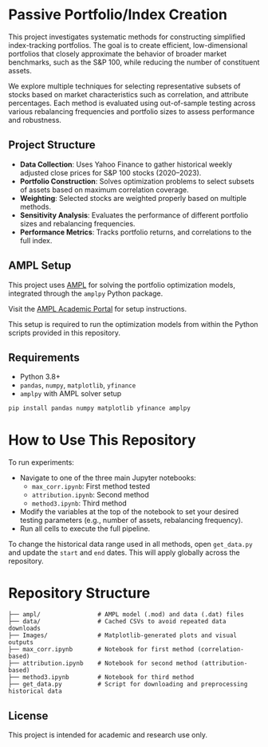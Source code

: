 # Passive Portfolio/Index Creation

This project investigates systematic methods for constructing simplified index-tracking portfolios. The goal is to create efficient, low-dimensional portfolios that closely approximate the behavior of broader market benchmarks, such as the S&P 100, while reducing the number of constituent assets.

We explore multiple techniques for selecting representative subsets of stocks based on market characteristics such as correlation, and attribute percentages. Each method is evaluated using out-of-sample testing across various rebalancing frequencies and portfolio sizes to assess performance and robustness.

## Project Structure

- **Data Collection**: Uses Yahoo Finance to gather historical weekly adjusted close prices for S&P 100 stocks (2020–2023).
- **Portfolio Construction**: Solves optimization problems to select subsets of assets based on maximum correlation coverage.
- **Weighting**: Selected stocks are weighted properly based on multiple methods.
- **Sensitivity Analysis**: Evaluates the performance of different portfolio sizes and rebalancing frequencies.
- **Performance Metrics**: Tracks portfolio returns, and correlations to the full index.

## AMPL Setup

This project uses [AMPL](https://ampl.com/) for solving the portfolio optimization models, integrated through the `amplpy` Python package.

Visit the [AMPL Academic Portal](https://portal.ampl.com/user/ampl/amplce/academic) for setup instructions.

This setup is required to run the optimization models from within the Python scripts provided in this repository.

## Requirements

- Python 3.8+
- `pandas`, `numpy`, `matplotlib`, `yfinance`
- `amplpy` with AMPL solver setup

```bash
pip install pandas numpy matplotlib yfinance amplpy
```
# How to Use This Repository

To run experiments:

- Navigate to one of the three main Jupyter notebooks:
  - `max_corr.ipynb`: First method tested
  - `attribution.ipynb`: Second method
  - `method3.ipynb`: Third method
- Modify the variables at the top of the notebook to set your desired testing parameters (e.g., number of assets, rebalancing frequency).
- Run all cells to execute the full pipeline.

To change the historical data range used in all methods, open `get_data.py` and update the `start` and `end` dates. This will apply globally across the repository.

# Repository Structure
```
├── ampl/                # AMPL model (.mod) and data (.dat) files
├── data/                # Cached CSVs to avoid repeated data downloads
├── Images/              # Matplotlib-generated plots and visual outputs
├── max_corr.ipynb       # Notebook for first method (correlation-based)
├── attribution.ipynb    # Notebook for second method (attribution-based)
├── method3.ipynb        # Notebook for third method
├── get_data.py          # Script for downloading and preprocessing historical data
```
## License

This project is intended for academic and research use only.
